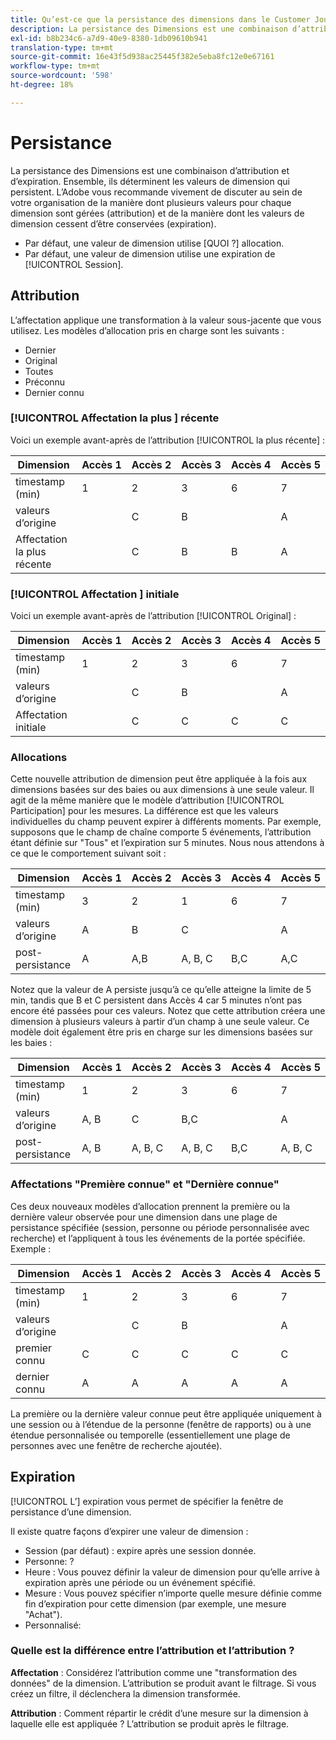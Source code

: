 ```yaml
---
title: Qu’est-ce que la persistance des dimensions dans le Customer Journey Analytics ?
description: La persistance des Dimensions est une combinaison d’attribution et d’expiration. Ensemble, ils déterminent les valeurs de dimension qui persistent.
exl-id: b8b234c6-a7d9-40e9-8380-1db09610b941
translation-type: tm+mt
source-git-commit: 16e43f5d938ac25445f382e5eba8fc12e0e67161
workflow-type: tm+mt
source-wordcount: '598'
ht-degree: 18%

---
```


# Persistance

La persistance des Dimensions est une combinaison d’attribution et d’expiration. Ensemble, ils déterminent les valeurs de dimension qui persistent. L’Adobe vous recommande vivement de discuter au sein de votre organisation de la manière dont plusieurs valeurs pour chaque dimension sont gérées (attribution) et de la manière dont les valeurs de dimension cessent d’être conservées (expiration).

* Par défaut, une valeur de dimension utilise [QUOI ?] allocation.
* Par défaut, une valeur de dimension utilise une expiration de [!UICONTROL Session].

## Attribution

L’affectation applique une transformation à la valeur sous-jacente que vous utilisez. Les modèles d’allocation pris en charge sont les suivants :

* Dernier
* Original
* Toutes
* Préconnu
* Dernier connu

### [!UICONTROL Affectation la plus ] récente

Voici un exemple avant-après de l’attribution [!UICONTROL la plus récente] :

| Dimension | Accès 1 | Accès 2 | Accès 3 | Accès 4 | Accès 5 |
| --- | --- | --- | --- | --- | --- |
| timestamp (min) | 1 | 2 | 3 | 6 | 7 |
| valeurs d’origine |  | C | B |  | A |
| Affectation la plus récente |  | C | B | B | A |

### [!UICONTROL Affectation ] initiale

Voici un exemple avant-après de l’attribution [!UICONTROL Original] :

| Dimension | Accès 1 | Accès 2 | Accès 3 | Accès 4 | Accès 5 |
| --- | --- | --- | --- | --- | --- |
| timestamp (min) | 1 | 2 | 3 | 6 | 7 |
| valeurs d’origine |  | C | B |  | A |
| Affectation initiale |  | C | C | C | C |

###  Allocations

Cette nouvelle attribution de dimension peut être appliquée à la fois aux dimensions basées sur des baies ou aux dimensions à une seule valeur. Il agit de la même manière que le modèle d’attribution [!UICONTROL Participation] pour les mesures. La différence est que les valeurs individuelles du champ peuvent expirer à différents moments. Par exemple, supposons que le champ de chaîne comporte 5 événements, l’attribution étant définie sur &quot;Tous&quot; et l’expiration sur 5 minutes. Nous nous attendons à ce que le comportement suivant soit :

| Dimension | Accès 1 | Accès 2 | Accès 3 | Accès 4 | Accès 5 |
| --- | --- | --- | --- | --- | --- |
| timestamp (min) | 3 | 2 | 1 | 6 | 7 |
| valeurs d’origine | A | B | C |  | A |
| post-persistance | A | A,B | A, B, C | B,C | A,C |

Notez que la valeur de A persiste jusqu’à ce qu’elle atteigne la limite de 5 min, tandis que B et C persistent dans Accès 4 car 5 minutes n’ont pas encore été passées pour ces valeurs. Notez que cette attribution créera une dimension à plusieurs valeurs à partir d’un champ à une seule valeur. Ce modèle doit également être pris en charge sur les dimensions basées sur les baies :

| Dimension | Accès 1 | Accès 2 | Accès 3 | Accès 4 | Accès 5 |
| --- | --- | --- | --- | --- | --- |
| timestamp (min) | 1 | 2 | 3 | 6 | 7 |
| valeurs d’origine | A, B | C | B,C |  | A |
| post-persistance | A, B | A, B, C | A, B, C | B,C | A, B, C |

### Affectations &quot;Première connue&quot; et &quot;Dernière connue&quot;

Ces deux nouveaux modèles d’allocation prennent la première ou la dernière valeur observée pour une dimension dans une plage de persistance spécifiée (session, personne ou période personnalisée avec recherche) et l’appliquent à tous les événements de la portée spécifiée. Exemple :

| Dimension | Accès 1 | Accès 2 | Accès 3 | Accès 4 | Accès 5 |
| --- | --- | --- | --- | --- | --- |
| timestamp (min) | 1 | 2 | 3 | 6 | 7 |
| valeurs d’origine |  | C | B |  | A |
| premier connu | C | C | C | C | C |
| dernier connu | A | A | A | A | A |

La première ou la dernière valeur connue peut être appliquée uniquement à une session ou à l’étendue de la personne (fenêtre de rapports) ou à une étendue personnalisée ou temporelle (essentiellement une plage de personnes avec une fenêtre de recherche ajoutée).

## Expiration

[!UICONTROL L’] expiration vous permet de spécifier la fenêtre de persistance d’une dimension.

Il existe quatre façons d’expirer une valeur de dimension :

* Session (par défaut) : expire après une session donnée.
* Personne: ?
* Heure : Vous pouvez définir la valeur de dimension pour qu’elle arrive à expiration après une période ou un événement spécifié.
* Mesure : Vous pouvez spécifier n’importe quelle mesure définie comme fin d’expiration pour cette dimension (par exemple, une mesure &quot;Achat&quot;).
* Personnalisé:

### Quelle est la différence entre l’attribution et l’attribution ?

**Affectation** : Considérez l’attribution comme une &quot;transformation des données&quot; de la dimension. L’attribution se produit avant le filtrage. Si vous créez un filtre, il déclenchera la dimension transformée.

**Attribution** : Comment répartir le crédit d’une mesure sur la dimension à laquelle elle est appliquée ? L’attribution se produit après le filtrage.
